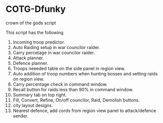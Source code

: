 # COTG-Dfunky
crown of the gods script

This script has the following
1) Incoming troop predictor.
2) Auto Raiding setup in war councilor raider.
3) Carry percetage in war councilor raider.
4) Attack planner.
5) Defence planner.
6) Troops neeeded table on the side panel in region view.
7) Auto addition of troop numbers when hunting bosses and setting raids on region view.
8) Carry percentage check in command window.
9) Recall button for raids less than 90% in command window.
10) Summary tab on top right.
11) Fill, Convert, Refine, On/off councilor, Raid, Demolish buttons.
12) city layout designs.
13) Nearest defence, add cords from region view panel to attack/defence sender.

